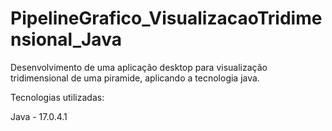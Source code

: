 # PipelineGrafico_VisualizacaoTridimensional_Java
Desenvolvimento de uma aplicação desktop para visualização tridimensional de uma piramide, aplicando a tecnologia java.

Tecnologias utilizadas:

Java - 17.0.4.1
